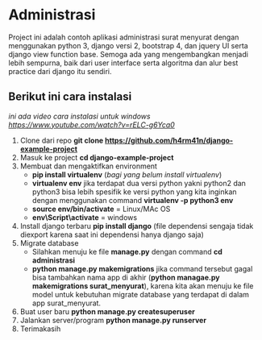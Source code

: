 # Administrasi
Project ini adalah contoh aplikasi administrasi surat menyurat dengan menggunakan python 3, django versi 2, bootstrap 4, dan jquery UI serta django view function base. Semoga ada yang mengembangkan menjadi lebih sempurna, baik dari user interface serta algoritma dan alur best practice dari django itu sendiri.

## Berikut ini cara instalasi
*ini ada video cara instalasi untuk windows https://www.youtube.com/watch?v=rELC-g6Yca0*

1. Clone dari repo **git clone https://github.com/h4rm41n/django-example-project**
2. Masuk ke project **cd django-example-project**
3. Membuat dan mengaktifkan environment
    * __**pip install virtualenv**__ (*bagi yang belum install virtualenv*)
    * **virtualenv env** jika terdapat dua versi python yakni python2 dan python3 bisa lebih spesifik ke versi python yang kita inginkan dengan menggunakan command **virtualenv -p python3 env**
    * **source env/bin/activate** = Linux/MAc OS
    * **env\Script\activate** = windows
4. Install django terbaru **pip install django** (file dependensi sengaja tidak diexport karena saat ini dependensi hanya django saja)
5. Migrate database
    * Silahkan menuju ke file **manage.py** dengan command **cd administrasi**
    * **python manage.py makemigrations** jika command tersebut gagal bisa tambahkan nama app di akhir (**python managae.py makemigrations surat_menyurat**), karena kita akan menuju ke file model untuk kebutuhan migrate database yang terdapat di dalam app surat_menyurat.
6. Buat user baru **python manage.py createsuperuser**
7. Jalankan server/program **python manage.py runserver**
8. Terimakasih
